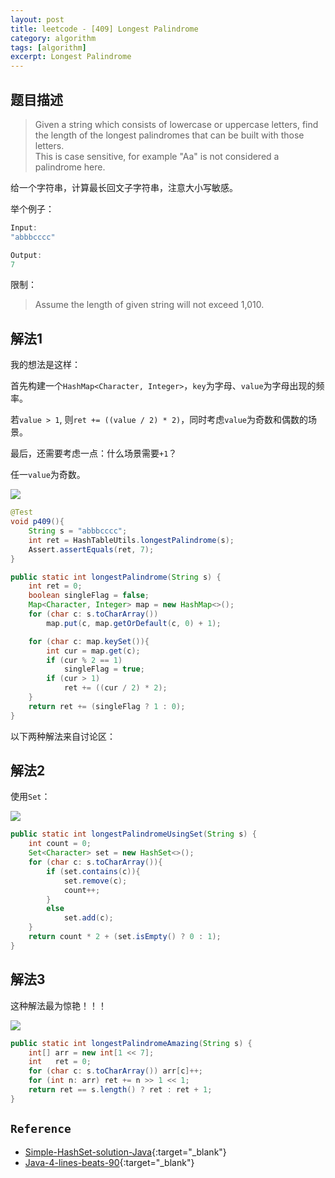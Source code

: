 ```yaml
---
layout: post
title: leetcode - [409] Longest Palindrome
category: algorithm
tags: [algorithm]
excerpt: Longest Palindrome
---
```


## 题目描述  

> Given a string which consists of lowercase or uppercase letters, find the length of the longest palindromes that can be built with those letters.  
> This is case sensitive, for example "Aa" is not considered a palindrome here.  

给一个字符串，计算最长回文子字符串，注意大小写敏感。  

举个例子：  


``` java
Input:
"abbbcccc"

Output:
7
```

限制：  

> Assume the length of given string will not exceed 1,010.  


## 解法1  

我的想法是这样：  

首先构建一个`HashMap<Character, Integer>`，`key`为字母、`value`为字母出现的频率。  

若`value > 1`, 则`ret += ((value / 2) * 2)`，同时考虑`value`为奇数和偶数的场景。  

最后，还需要考虑一点：什么场景需要`+1`？  

任一`value`为奇数。  

![](https://yyc-images.oss-cn-beijing.aliyuncs.com/leetcode_409.png)  


``` java
@Test
void p409(){
    String s = "abbbcccc";
    int ret = HashTableUtils.longestPalindrome(s);
    Assert.assertEquals(ret, 7);
}

public static int longestPalindrome(String s) {
    int ret = 0;
    boolean singleFlag = false;
    Map<Character, Integer> map = new HashMap<>();
    for (char c: s.toCharArray())
        map.put(c, map.getOrDefault(c, 0) + 1);

    for (char c: map.keySet()){
        int cur = map.get(c);
        if (cur % 2 == 1)
            singleFlag = true;
        if (cur > 1)
            ret += ((cur / 2) * 2);
    }
    return ret += (singleFlag ? 1 : 0);
}
```

以下两种解法来自讨论区：  


## 解法2  

使用`Set`：  

![](https://yyc-images.oss-cn-beijing.aliyuncs.com/leetcode_409_using_set.png)  


``` java
public static int longestPalindromeUsingSet(String s) {
    int count = 0;
    Set<Character> set = new HashSet<>();
    for (char c: s.toCharArray()){
        if (set.contains(c)){
            set.remove(c);
            count++;
        }
        else
            set.add(c);
    }
    return count * 2 + (set.isEmpty() ? 0 : 1);
}
```

## 解法3  

这种解法最为惊艳！！！  

![](https://yyc-images.oss-cn-beijing.aliyuncs.com/leetcode_409_using_bit.png)  


``` java
public static int longestPalindromeAmazing(String s) {
    int[] arr = new int[1 << 7];
    int   ret = 0;
    for (char c: s.toCharArray()) arr[c]++;
    for (int n: arr) ret += n >> 1 << 1;
    return ret == s.length() ? ret : ret + 1;
}
```

## `Reference`  
- [Simple-HashSet-solution-Java](https://leetcode.com/problems/longest-palindrome/discuss/89604/Simple-HashSet-solution-Java){:target="_blank"}  
- [Java-4-lines-beats-90](https://leetcode.com/problems/longest-palindrome/discuss/89674/Java-4-lines-beats-90){:target="_blank"}  
